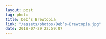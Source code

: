```yaml
---
layout: post
tag: photo
title: Deb’s Brewtopia
link: "/assets/photos/Deb’s-Brewtopia.jpg"
date: 2019-07-29 22:59:07
---
```

